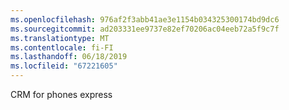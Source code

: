 ```yaml
---
ms.openlocfilehash: 976af2f3abb41ae3e1154b034325300174bd9dc6
ms.sourcegitcommit: ad203331ee9737e82ef70206ac04eeb72a5f9c7f
ms.translationtype: MT
ms.contentlocale: fi-FI
ms.lasthandoff: 06/18/2019
ms.locfileid: "67221605"
---
```

CRM for phones express